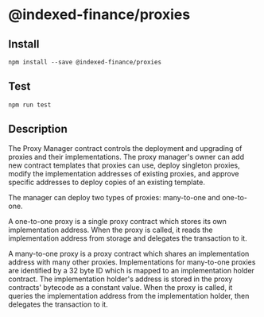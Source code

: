 # @indexed-finance/proxies

## Install
`npm install --save @indexed-finance/proxies`

## Test

`npm run test`

## Description

The Proxy Manager contract controls the deployment and upgrading of proxies and their implementations. The proxy manager's owner can add new contract templates that proxies can use, deploy singleton proxies, modify the implementation addresses of existing proxies, and approve specific addresses to deploy copies of an existing template.

The manager can deploy two types of proxies: many-to-one and one-to-one.

A one-to-one proxy is a single proxy contract which stores its own implementation address. When the proxy is called, it reads the implementation address from storage and delegates the transaction to it.

A many-to-one proxy is a proxy contract which shares an implementation address with many other proxies. Implementations for many-to-one proxies are identified by a 32 byte ID which is mapped to an implementation holder contract. The implementation holder's address is stored in the proxy contracts' bytecode as a constant value. When the proxy is called, it queries the implementation address from the implementation holder, then delegates the transaction to it.